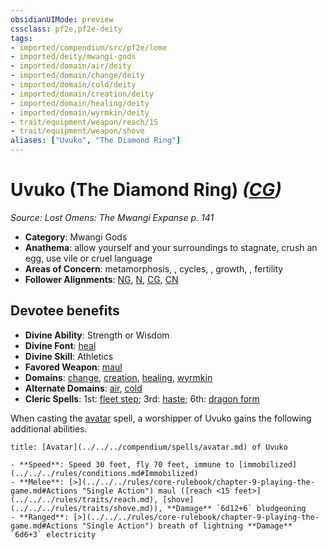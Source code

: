 ```yaml
---
obsidianUIMode: preview
cssclass: pf2e,pf2e-deity
tags:
- imported/compendium/src/pf2e/lome
- imported/deity/mwangi-gods
- imported/domain/air/deity
- imported/domain/change/deity
- imported/domain/cold/deity
- imported/domain/creation/deity
- imported/domain/healing/deity
- imported/domain/wyrmkin/deity
- trait/equipment/weapon/reach/15
- trait/equipment/weapon/shove
aliases: ["Uvuko", "The Diamond Ring"]
---
```

# Uvuko (The Diamond Ring) *([CG](chaotic-good-b1.md))*  
*Source: Lost Omens: The Mwangi Expanse p. 141*  

- **Category**: Mwangi Gods
- **Anathema**: allow yourself and your surroundings to stagnate, crush an egg, use vile or cruel language
- **Areas of Concern**: metamorphosis, , cycles, , growth, , fertility
- **Follower Alignments**: [NG](neutral-good-b1.md), [N](neutral-b1.md), [CG](chaotic-good-b1.md), [CN](chaotic-neutral-b1.md)

## Devotee benefits

- **Divine Ability**: Strength or Wisdom
- **Divine Font**: [heal](../../spells/heal.md)
- **Divine Skill**: Athletics
- **Favored Weapon**: [maul](../../equipment/items/maul.md)
- **Domains**: [change](../domains.md#Change), [creation](../domains.md#Creation), [healing](../domains.md#Healing), [wyrmkin](../domains.md#Wyrmkin)
- **Alternate Domains**: [air](../domains.md#Air), [cold](../domains.md#Cold)
- **Cleric Spells**: 1st: [fleet step](../../spells/fleet-step.md); 3rd: [haste](../../spells/haste.md); 6th: [dragon form](../../spells/dragon-form.md)

When casting the [avatar](../../spells/avatar.md) spell, a worshipper of Uvuko gains the following additional abilities.

```ad-embed-avatar
title: [Avatar](../../../compendium/spells/avatar.md) of Uvuko

- **Speed**: Speed 30 feet, fly 70 feet, immune to [immobilized](../../../rules/conditions.md#Immobilized)
- **Melee**: [>](../../../rules/core-rulebook/chapter-9-playing-the-game.md#Actions "Single Action") maul ([reach <15 feet>](../../../rules/traits/reach.md), [shove](../../../rules/traits/shove.md)), **Damage** `6d12+6` bludgeoning
- **Ranged**: [>](../../../rules/core-rulebook/chapter-9-playing-the-game.md#Actions "Single Action") breath of lightning **Damage** `6d6+3` electricity
```
